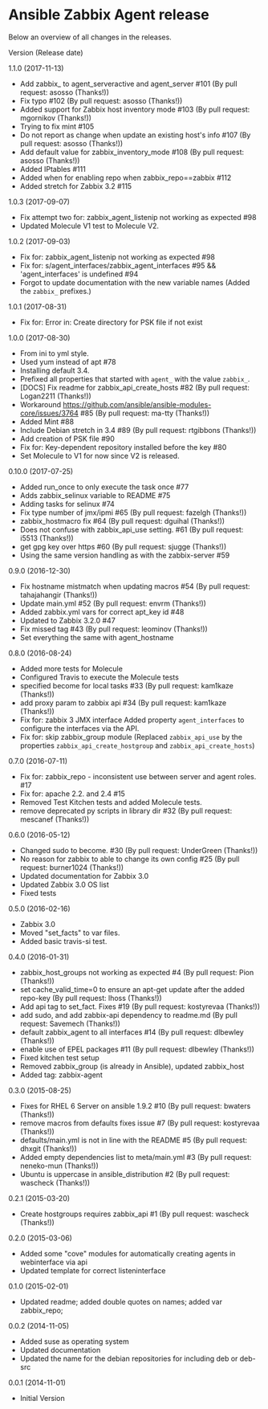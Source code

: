 # Ansible Zabbix Agent release

Below an overview of all changes in the releases.

Version (Release date)

1.1.0  (2017-11-13)

  * Add zabbix_ to agent_serveractive and agent_server #101 (By pull request: asosso (Thanks!))
  * Fix typo #102 (By pull request: asosso (Thanks!))
  * Added support for Zabbix host inventory mode #103 (By pull request: mgornikov (Thanks!))
  * Trying to fix mint #105
  * Do not report as change when update an existing host's info #107 (By pull request: asosso (Thanks!))
  * Add default value for zabbix_inventory_mode #108 (By pull request: asosso (Thanks!))
  * Added IPtables #111
  * Added when for enabling repo when zabbix_repo==zabbix #112
  * Added stretch for Zabbix 3.2 #115

1.0.3  (2017-09-07)

  * Fix attempt two for: zabbix_agent_listenip not working as expected #98
  * Updated Molecule V1 test to Molecule V2. 

1.0.2  (2017-09-03)

  * Fix for: zabbix_agent_listenip not working as expected #98
  * Fix for: s/agent_interfaces/zabbix_agent_interfaces #95 && 'agent_interfaces' is undefined #94
  * Forgot to update documentation with the new variable names (Added the `zabbix_` prefixes.)

1.0.1  (2017-08-31)

  * Fix for: Error in: Create directory for PSK file if not exist

1.0.0  (2017-08-30)

  * From ini to yml style.
  * Used yum instead of apt #78
  * Installing default 3.4.
  * Prefixed all properties that started with `agent_` with the value `zabbix_`.
  * [DOCS] Fix readme for zabbix_api_create_hosts #82 (By pull request: Logan2211 (Thanks!))
  * Workaround https://github.com/ansible/ansible-modules-core/issues/3764 #85 (By pull request: ma-tty (Thanks!))
  * Added Mint #88
  * Include Debian stretch in 3.4 #89  (By pull request: rtgibbons (Thanks!))
  * Add creation of PSK file #90
  * Fix for: Key-dependent repository installed before the key #80
  * Set Molecule to V1 for now since V2 is released.

0.10.0  (2017-07-25)

  * Added run_once to only execute the task once #77
  * Adds zabbix_selinux variable to README #75
  * Adding tasks for selinux #74
  * Fix type number of jmx/ipmi #65 (By pull request: fazelgh (Thanks!))
  * zabbix_hostmacro fix #64 (By pull request: dguihal (Thanks!))
  * Does not confuse with zabbix_api_use setting. #61 (By pull request: i5513 (Thanks!))
  * get gpg key over https #60 (By pull request: sjugge (Thanks!))
  * Using the same version handling as with the zabbix-server #59

0.9.0   (2016-12-30)

  * Fix hostname mistmatch when updating macros #54 (By pull request: tahajahangir (Thanks!))
  * Update main.yml #52 (By pull request: envrm (Thanks!))
  * Added zabbix.yml vars for correct apt_key id #48
  * Updated to Zabbix 3.2.0 #47
  * Fix missed tag #43 (By pull request: leominov (Thanks!))
  * Set everything the same with agent_hostname

0.8.0   (2016-08-24)

  * Added more tests for Molecule
  * Configured Travis to execute the Molecule tests
  * specified become for local tasks #33 (By pull request: kam1kaze (Thanks!))
  * add proxy param to zabbix api #34 (By pull request: kam1kaze (Thanks!))
  * Fix for: zabbix 3 JMX interface Added property `agent_interfaces` to configure the interfaces via the API.
  * Fix for: skip zabbix_group module (Replaced `zabbix_api_use` by the properties `zabbix_api_create_hostgroup` and `zabbix_api_create_hosts`)

0.7.0   (2016-07-11)

  * Fix for: zabbix_repo - inconsistent use between server and agent roles. #17
  * Fix for: apache 2.2. and 2.4 #15
  * Removed Test Kitchen tests and added Molecule tests.
  * remove deprecated py scripts in library dir #32 (By pull request: mescanef (Thanks!))

0.6.0   (2016-05-12)

  * Changed sudo to become. #30 (By pull request: UnderGreen (Thanks!))
  * No reason for zabbix to able to change its own config #25 (By pull request: burner1024 (Thanks!))
  * Updated documentation for Zabbix 3.0
  * Updated Zabbix 3.0 OS list
  * Fixed tests

0.5.0   (2016-02-16)

  * Zabbix 3.0
  * Moved "set_facts" to var files.
  * Added basic travis-si test.

0.4.0   (2016-01-31)

  * zabbix_host_groups not working as expected #4 (By pull request: Pion (Thanks!))
  * set cache_valid_time=0 to ensure an apt-get update after the added repo-key (By pull request: lhoss (Thanks!))
  * Add api tag to set_fact. Fixes #19 (By pull request: kostyrevaa (Thanks!))
  * add sudo, and add zabbix-api dependency to readme.md (By pull request: Savemech (Thanks!))
  * default zabbix_agent to all interfaces #14 (By pull request: dlbewley (Thanks!))
  * enable use of EPEL packages #11 (By pull request: dlbewley (Thanks!))
  * Fixed kitchen test setup
  * Removed zabbix_group (is already in Ansible), updated zabbix_host
  * Added tag: zabbix-agent

0.3.0   (2015-08-25)

  * Fixes for RHEL 6 Server on ansible 1.9.2 #10 (By pull request: bwaters (Thanks!))
  * remove macros from defaults fixes issue #7 (By pull request: kostyrevaa (Thanks!))
  * defaults/main.yml is not in line with the README #5 (By pull request: dhxgit (Thanks!))
  * Added empty dependencies list to meta/main.yml #3 (By pull request: neneko-mun (Thanks!))
  * Ubuntu is uppercase in ansible_distribution #2 (By pull request: wascheck (Thanks!))

0.2.1   (2015-03-20)

  * Create hostgroups requires zabbix_api #1 (By pull request: wascheck (Thanks!))

0.2.0   (2015-03-06)

  * Added some "cove" modules for automatically creating agents in webinterface via api
  * Updated template for correct listeninterface

0.1.0   (2015-02-01)

  * Updated readme; added double quotes on names; added var zabbix_repo;

0.0.2   (2014-11-05)

  * Added suse as operating system
  * Updated documentation
  * Updated the name for the debian repositories for including deb or deb-src


0.0.1   (2014-11-01)

  * Initial Version
